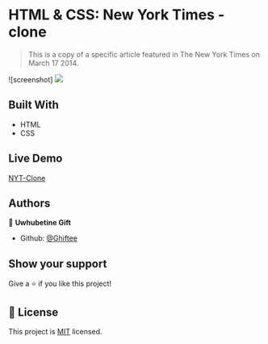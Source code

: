# HTML & CSS: New York Times - clone

> This is a copy of a specific article featured in The New York Times on March 17 2014.

![screenshot] <img src="/nyt.png">
## Built With

- HTML
- CSS

## Live Demo

[NYT-Clone](https://rawcdn.githack.com/Ghiftee/NY-Times/91f1ab46d531f3951806ba239bc2c3549a2404a4/index.html)

## Authors

👤 **Uwhubetine Gift**

- Github: [@Ghiftee](https://github.com/Ghiftee)

## Show your support

Give a ⭐️ if you like this project!

## 📝 License

This project is [MIT](lic.url) licensed.
